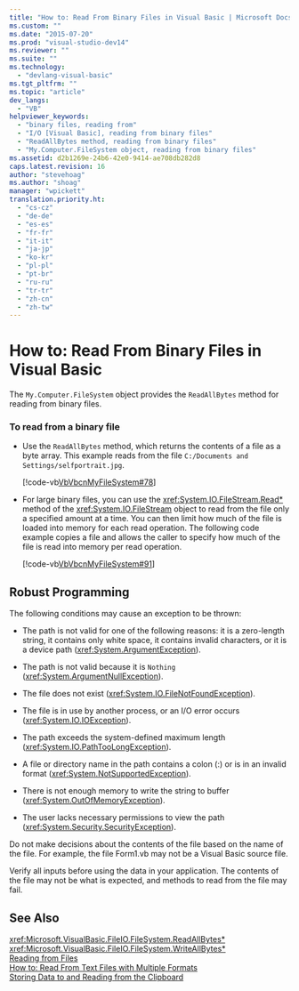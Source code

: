 ```yaml
---
title: "How to: Read From Binary Files in Visual Basic | Microsoft Docs"
ms.custom: ""
ms.date: "2015-07-20"
ms.prod: "visual-studio-dev14"
ms.reviewer: ""
ms.suite: ""
ms.technology: 
  - "devlang-visual-basic"
ms.tgt_pltfrm: ""
ms.topic: "article"
dev_langs: 
  - "VB"
helpviewer_keywords: 
  - "binary files, reading from"
  - "I/O [Visual Basic], reading from binary files"
  - "ReadAllBytes method, reading from binary files"
  - "My.Computer.FileSystem object, reading from binary files"
ms.assetid: d2b1269e-24b6-42e0-9414-ae708db282d8
caps.latest.revision: 16
author: "stevehoag"
ms.author: "shoag"
manager: "wpickett"
translation.priority.ht: 
  - "cs-cz"
  - "de-de"
  - "es-es"
  - "fr-fr"
  - "it-it"
  - "ja-jp"
  - "ko-kr"
  - "pl-pl"
  - "pt-br"
  - "ru-ru"
  - "tr-tr"
  - "zh-cn"
  - "zh-tw"
---
```

# How to: Read From Binary Files in Visual Basic
The `My.Computer.FileSystem` object provides the `ReadAllBytes` method for reading from binary files.  
  
### To read from a binary file  
  
-   Use the `ReadAllBytes` method, which returns the contents of a file as a byte array. This example reads from the file `C:/Documents and Settings/selfportrait.jpg`.  
  
     [!code-vb[VbVbcnMyFileSystem#78](../../../../visual-basic/developing-apps/programming/drives-directories-files/codesnippet/VisualBasic/how-to-read-from-binary-files_1.vb)]  
  
-   For large binary files, you can use the <xref:System.IO.FileStream.Read*> method of the <xref:System.IO.FileStream> object to read from the file only a specified amount at a time. You can then limit how much of the file is loaded into memory for each read operation. The following code example copies a file and allows the caller to specify how much of the file is read into memory per read operation.  
  
     [!code-vb[VbVbcnMyFileSystem#91](../../../../visual-basic/developing-apps/programming/drives-directories-files/codesnippet/VisualBasic/how-to-read-from-binary-files_2.vb)]  
  
## Robust Programming  
 The following conditions may cause an exception to be thrown:  
  
-   The path is not valid for one of the following reasons: it is a zero-length string, it contains only white space, it contains invalid characters, or it is a device path (<xref:System.ArgumentException>).  
  
-   The path is not valid because it is `Nothing` (<xref:System.ArgumentNullException>).  
  
-   The file does not exist (<xref:System.IO.FileNotFoundException>).  
  
-   The file is in use by another process, or an I/O error occurs (<xref:System.IO.IOException>).  
  
-   The path exceeds the system-defined maximum length (<xref:System.IO.PathTooLongException>).  
  
-   A file or directory name in the path contains a colon (:) or is in an invalid format (<xref:System.NotSupportedException>).  
  
-   There is not enough memory to write the string to buffer (<xref:System.OutOfMemoryException>).  
  
-   The user lacks necessary permissions to view the path (<xref:System.Security.SecurityException>).  
  
 Do not make decisions about the contents of the file based on the name of the file. For example, the file Form1.vb may not be a Visual Basic source file.  
  
 Verify all inputs before using the data in your application. The contents of the file may not be what is expected, and methods to read from the file may fail.  
  
## See Also  
 <xref:Microsoft.VisualBasic.FileIO.FileSystem.ReadAllBytes*>   
 <xref:Microsoft.VisualBasic.FileIO.FileSystem.WriteAllBytes*>   
 [Reading from Files](../../../../visual-basic/developing-apps/programming/drives-directories-files/reading-from-files.md)   
 [How to: Read From Text Files with Multiple Formats](../../../../visual-basic/developing-apps/programming/drives-directories-files/how-to-read-from-text-files-with-multiple-formats.md)   
 [Storing Data to and Reading from the Clipboard](../../../../visual-basic/developing-apps/programming/computer-resources/storing-data-to-and-reading-from-the-clipboard.md)